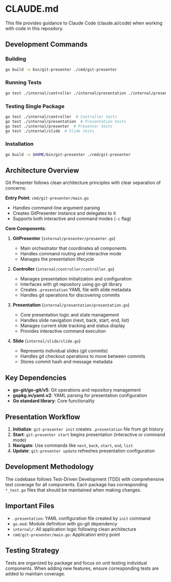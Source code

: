 # CLAUDE.md

This file provides guidance to Claude Code (claude.ai/code) when working with code in this repository.

## Development Commands

### Building
```bash
go build -o bin/git-presenter ./cmd/git-presenter
```

### Running Tests
```bash
go test ./internal/controller ./internal/presentation ./internal/presenter ./internal/slide
```

### Testing Single Package
```bash
go test ./internal/controller  # Controller tests
go test ./internal/presentation  # Presentation tests
go test ./internal/presenter  # Presenter tests
go test ./internal/slide  # Slide tests
```

### Installation
```bash
go build -o $HOME/bin/git-presenter ./cmd/git-presenter
```

## Architecture Overview

Git Presenter follows clean architecture principles with clear separation of concerns:

**Entry Point**: `cmd/git-presenter/main.go`
- Handles command-line argument parsing
- Creates GitPresenter instance and delegates to it
- Supports both interactive and command modes (`-c` flag)

**Core Components**:

1. **GitPresenter** (`internal/presenter/presenter.go`)
   - Main orchestrator that coordinates all components
   - Handles command routing and interactive mode
   - Manages the presentation lifecycle

2. **Controller** (`internal/controller/controller.go`)
   - Manages presentation initialization and configuration
   - Interfaces with git repository using go-git library
   - Creates `.presentation` YAML file with slide metadata
   - Handles git operations for discovering commits

3. **Presentation** (`internal/presentation/presentation.go`)
   - Core presentation logic and state management
   - Handles slide navigation (next, back, start, end, list)
   - Manages current slide tracking and status display
   - Provides interactive command execution

4. **Slide** (`internal/slide/slide.go`)
   - Represents individual slides (git commits)
   - Handles git checkout operations to move between commits
   - Stores commit hash and message metadata

## Key Dependencies

- **go-git/go-git/v5**: Git operations and repository management
- **gopkg.in/yaml.v2**: YAML parsing for presentation configuration
- **Go standard library**: Core functionality

## Presentation Workflow

1. **Initialize**: `git-presenter init` creates `.presentation` file from git history
2. **Start**: `git-presenter start` begins presentation (interactive or command mode)
3. **Navigate**: Use commands like `next`, `back`, `start`, `end`, `list`
4. **Update**: `git-presenter update` refreshes presentation configuration

## Development Methodology

The codebase follows Test-Driven Development (TDD) with comprehensive test coverage for all components. Each package has corresponding `*_test.go` files that should be maintained when making changes.

## Important Files

- `.presentation`: YAML configuration file created by `init` command
- `go.mod`: Module definition with go-git dependency
- `internal/`: All application logic following clean architecture
- `cmd/git-presenter/main.go`: Application entry point

## Testing Strategy

Tests are organized by package and focus on unit testing individual components. When adding new features, ensure corresponding tests are added to maintain coverage.